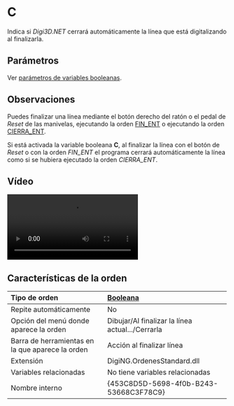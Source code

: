# C

Indica si _Digi3D.NET_ cerrará automáticamente la línea que está digitalizando al finalizarla.

## Parámetros

Ver [parámetros de variables booleanas](../../../ordenes/variables/variables-booleanas.md).

## Observaciones

Puedes finalizar una línea mediante el botón derecho del ratón o el pedal de _Reset_ de las manivelas, ejecutando la orden [FIN\_ENT](/digi3d-net/referencia/ventana-de-dibujo/variables/c/FIN_ENT.html) o ejecutando la orden [CIERRA\_ENT](/digi3d-net/referencia/ventana-de-dibujo/variables/c/CIERRA_ENT.html).

Si está activada la variable booleana **C**, al finalizar la línea con el botón de _Reset_ o con la orden _FIN\_ENT_ el programa cerrará automáticamente la línea como si se hubiera ejecutado la orden _CIERRA\_ENT_.

## Vídeo

<video controls>
    <source src="https://digi21.blob.core.windows.net/videos-ayuda/C.mp4" type="video/mp4">
</video>

## Características de la orden

| Tipo de orden | [Booleana](../../../ordenes/variables/variables-booleanas.md) |
| :--- | :--- |
| Repite automáticamente | No |
| Opción del menú donde aparece la orden | Dibujar/Al finalizar la línea actual.../Cerrarla |
| Barra de herramientas en la que aparece la orden | Acción al finalizar línea |
| Extensión | DigiNG.OrdenesStandard.dll |
| Variables relacionadas | No tiene variables relacionadas |
| Nombre interno | {453C8D5D-5698-4f0b-B243-53668C3F78C9} |

